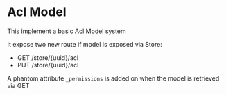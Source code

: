 # Acl Model

This implement a basic Acl Model system

It expose two new route if model is exposed via Store:

- GET /store/{uuid}/acl
- PUT /store/{uuid}/acl


A phantom attribute `_permissions` is added on when the model is retrieved via GET